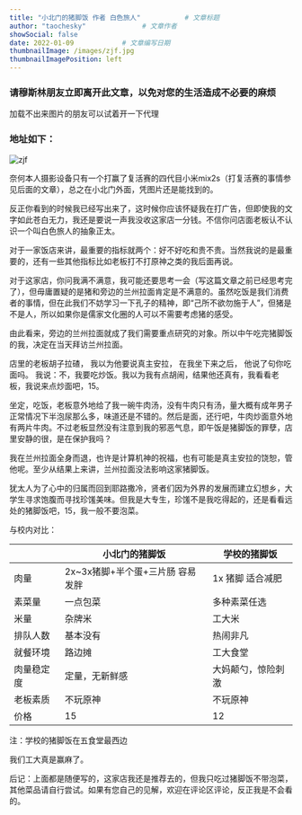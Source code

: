 ```yaml
---
title: "小北门的猪脚饭 作者 白色旅人"           # 文章标题
author: "taochesky"              # 文章作者
showSocial: false
date: 2022-01-09            # 文章编写日期
thumbnailImage: /images/zjf.jpg
thumbnailImagePosition: left
---
```

### 请穆斯林朋友立即离开此文章，以免对您的生活造成不必要的麻烦

加载不出来图片的朋友可以试着开一下代理

### 地址如下：

![zjf](/imagesf.jpg "zjf")

奈何本人摄影设备只有一个打赢了复活赛的四代目小米mix2s（打复活赛的事情参见后面的文章），总之在小北门外面，凭图片还是能找到的。

<!--more-->

反正你看到的时候我已经写出来了，这时候你应该怀疑我在打广告，但即使我的文字如此苍白无力，我还是要说一声我没收这家店一分钱。不信你问店面老板认不认识一个叫白色旅人的抽象正太。

对于一家饭店来讲，最重要的指标就两个：好不好吃和贵不贵。当然我说的是最重要的，还有一些其他指标比如老板打不打原神之类的我后面再说。

对于这家店，你问我满不满意，我可能还要思考一会（写这篇文章之前已经思考完了），但毋庸置疑的是猪和旁边的兰州拉面肯定是不满意的。虽然吃饭是我们消费者的事情，但在此我们不妨学习一下孔子的精神，即“己所不欲勿施于人”，但猪是不是人，所以如果你是儒家文化圈的人可以不需要考虑猪的感受。

由此看来，旁边的兰州拉面就成了我们需要重点研究的对象。所以中午吃完猪脚饭的我，决定在当天拜访兰州拉面。

店里的老板胡子拉碴，
我以为他要说真主安拉，
在我坐下来之后，
他说了句你吃面吗。
我说：不，我要吃炒饭。我以为我有点胡闹，结果他还真有，我看看老板，我说来点炒面吧，15。

坐定，吃饭，老板意外地给了我一碗牛肉汤，没有牛肉只有汤，量大概有成年男子正常情况下半泡尿那么多，味道还是不错的。然后是面，还行吧，牛肉炒面意外地有两片牛肉。不过老板显然没有注意到我的邪恶气息，即午饭是猪脚饭的罪孽，店里安静的很，是在保护我吗？

我在兰州拉面全身而退，也许是计算机神的祝福，也有可能是真主安拉的饶恕，管他呢。至少从结果上来讲，兰州拉面没法影响这家猪脚饭。

犹太人为了心中的归属而回到耶路撒冷，贤者们因为外界的发展而建立幻想乡，大学生寻求饱腹而寻找珍馐美味。但我是大专生，珍馐不是我吃得起的，还是看看远处的猪脚饭吧，15，我一般不要泡菜。

与校内对比：

|     |   小北门的猪脚饭  |   学校的猪脚饭  |
| --- | --- | --- |
|  肉量   |     2x~3x猪脚+半个蛋+三片肠 容易发胖  | 1x 猪脚 适合减肥 |
|  素菜量   |   一点包菜   |  多种素菜任选   |
|  米量   |  杂牌米    |  工大米    |
|   排队人数  |  基本没有    |   热闹非凡   |
|   就餐环境  |  路边摊    |  工大食堂   |
| 肉量稳定度  |  定量，无新鲜感     |   大妈颠勺，惊险刺激  |
|   老板素质  |  不玩原神   |  不玩原神   |
|   价格  |  15   |  12   |

注：学校的猪脚饭在五食堂最西边

我们工大真是赢麻了。

后记：上面都是随便写的，这家店我还是推荐去的，但我只吃过猪脚饭不带泡菜，其他菜品请自行尝试。如果有您自己的见解，欢迎在评论区评论，反正我是不会看的。